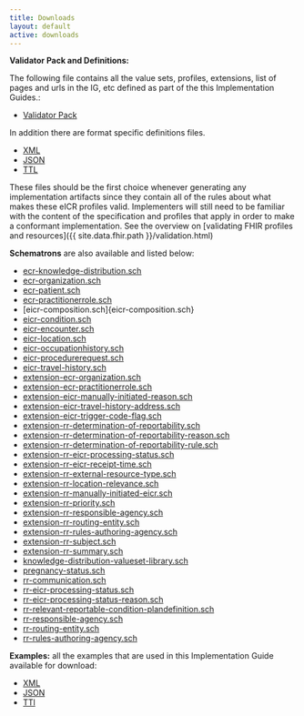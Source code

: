 ```yaml
---
title: Downloads
layout: default
active: downloads
---
```


**Validator Pack and Definitions:**

The following file contains all the value sets, profiles, extensions, list of pages and urls in the IG, etc defined as part of the this Implementation Guides.:

- [Validator Pack](validator.pack)

In addition there are format specific definitions files.
- [XML](definitions.xml.zip)
- [JSON](definitions.json.zip)
- [TTL](definitions.ttl.zip)

These files should be the first choice whenever generating any implementation artifacts since they contain all of the rules about what makes these eICR profiles valid. Implementers will still need to be familiar with the content of the specification and profiles that apply in order to make a conformant implementation.  See the overview on [validating FHIR profiles and resources]({{ site.data.fhir.path }}/validation.html)

**Schematrons** are also available and listed below:

- [ecr-knowledge-distribution.sch](ecr-knowledge-distribution.sch)
- [ecr-organization.sch](ecr-organization.sch)
- [ecr-patient.sch](ecr-patient.sch)
- [ecr-practitionerrole.sch](ecr-practitionerrole.sch)
- [eicr-composition.sch]{eicr-composition.sch}
- [eicr-condition.sch](eicr-condition.sch)
- [eicr-encounter.sch](eicr-encounter.sch)
- [eicr-location.sch](eicr-location.sch)
- [eicr-occupationhistory.sch](eicr-occupationhistory.sch)
- [eicr-procedurerequest.sch](eicr-procedurerequest.sch)
- [eicr-travel-history.sch](eicr-travel-history.sch)
- [extension-ecr-organization.sch](extension-ecr-organization.sch)
- [extension-ecr-practitionerrole.sch](extension-ecr-practitionerrole.sch)
- [extension-eicr-manually-initiated-reason.sch](extension-eicr-manually-initiated-reason.sch)
- [extension-eicr-travel-history-address.sch](extension-eicr-travel-history-address.sch)
- [extension-eicr-trigger-code-flag.sch](extension-eicr-trigger-code-flag.sch)
- [extension-rr-determination-of-reportability.sch](extension-rr-determination-of-reportability.sch)
- [extension-rr-determination-of-reportability-reason.sch](extension-rr-determination-of-reportability-reason.sch)
- [extension-rr-determination-of-reportability-rule.sch](extension-rr-determination-of-reportability-rule.sch)
- [extension-rr-eicr-processing-status.sch](extension-rr-eicr-processing-status.sch)
- [extension-rr-eicr-receipt-time.sch](extension-rr-eicr-receipt-time.sch)
- [extension-rr-external-resource-type.sch](extension-rr-external-resource-type.sch)
- [extension-rr-location-relevance.sch](extension-rr-location-relevance.sch)
- [extension-rr-manually-initiated-eicr.sch](extension-rr-manually-initiated-eicr.sch)
- [extension-rr-priority.sch](extension-rr-priority.sch)
- [extension-rr-responsible-agency.sch](extension-rr-responsible-agency.sch)
- [extension-rr-routing-entity.sch](extension-rr-routing-entity.sch)
- [extension-rr-rules-authoring-agency.sch](extension-rr-rules-authoring-agency.sch)
- [extension-rr-subject.sch](extension-rr-subject.sch)
- [extension-rr-summary.sch](extension-rr-summary.sch)
- [knowledge-distribution-valueset-library.sch](knowledge-distribution-valueset-library.sch)
- [pregnancy-status.sch](pregnancy-status.sch)
- [rr-communication.sch](rr-communication.sch)
- [rr-eicr-processing-status.sch](rr-eicr-processing-status.sch)
- [rr-eicr-processing-status-reason.sch](rr-eicr-processing-status-reason.sch)
- [rr-relevant-reportable-condition-plandefinition.sch](rr-relevant-reportable-condition-plandefinition.sch)
- [rr-responsible-agency.sch](rr-responsible-agency.sch)
- [rr-routing-entity.sch](rr-routing-entity.sch)
- [rr-rules-authoring-agency.sch](rr-rules-authoring-agency.sch)

**Examples:** all the examples that are used in this Implementation Guide available for download:

- [XML](examples.xml.zip)
- [JSON](examples.json.zip)
- [TTl](examples.ttl.zip)
